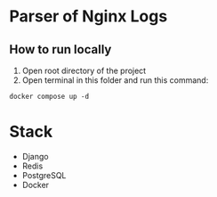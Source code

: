 # Parser of Nginx Logs

## How to run locally
1) Open root directory of the project
2) Open terminal in this folder and run this command:
```angular2html
docker compose up -d
```

# Stack
- Django
- Redis
- PostgreSQL
- Docker
